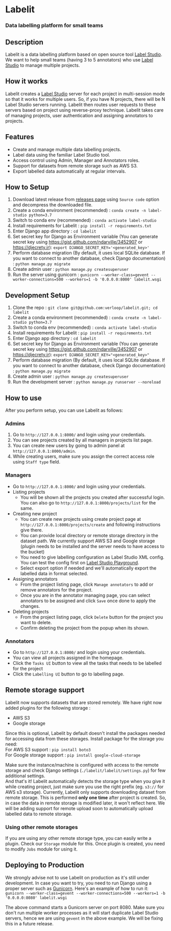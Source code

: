 # Labelit
### Data labelling platform for small teams
## Description
Labelit is a data labelling platform based on open source tool [Label Studio](https://labelstud.io/). We want to help small teams (having 3 to 5 annotators) who use [Label Studio](https://labelstud.io/) to manage multiple projects.

## How it works
Labelit creates a [Label Studio](https://labelstud.io/) server for each project in multi-session mode so that it works for multiple users. So, if you have N projects, there will be N Label Studio servers running. Labelit then routes user requests to these servers based on project using reverse-proxy technique. Labelit takes care of managing projects, user authentication and assigning annotators to projects.

## Features
- Create and manage multiple data labelling projects.
- Label data using the familiar Label Studio tool.
- Access control using Admin, Manager and Annotators roles.
- Support for datasets from remote storage such as AWS S3.
- Export labelled data automatically at regular intervals.

## How to Setup
1. Download latest release from [releases page](https://github.com/verloop/labelit/releases) using `Source code` option and decompress the downloaded file.
3. Create a conda environment (recommended) : `conda create -n label-studio python=3.7`
4. Switch to conda env (recommended) : `conda activate label-studio`
5. Install requirements for Labelit : `pip install -r requirements.txt`
6. Enter Django app directory : `cd labelit`
7. Set secret key for Django as Environment variable (You can generate secret key using https://gist.github.com/ndarville/3452907 or https://djecrety.ir): `export DJANGO_SECRET_KEY='<generated_key>'`
8. Perform database migration (By default, it uses local SQLite database. If you want to connect to another database, check Django documentation) : `python manage.py migrate`
9. Create admin user : `python manage.py createsuperuser`
10. Run the server using gunicorn : `gunicorn --worker-class=gevent --worker-connections=500 --workers=1 -b '0.0.0.0:8000' labelit.wsgi`

## Development Setup
1. Clone the repo : `git clone git@github.com:verloop/labelit.git; cd labelit`
2. Create a conda environment (recommended) : `conda create -n label-studio python=3.7`
3. Switch to conda env (recommended) : `conda activate label-studio`
4. Install requirements for Labelit : `pip install -r requirements.txt`
5. Enter Django app directory : `cd labelit`
6. Set secret key for Django as Environment variable (You can generate secret key using https://gist.github.com/ndarville/3452907 or https://djecrety.ir): `export DJANGO_SECRET_KEY="<generated_key>"`
7. Perform database migration (By default, it uses local SQLite database. If you want to connect to another database, check Django documentation) : `python manage.py migrate`
8. Create admin user : `python manage.py createsuperuser`
9. Run the development server : `python manage.py runserver --noreload`

## How to use
After you perform setup, you can use Labelit as follows:
### Admins
1. Go to `http://127.0.0.1:8000/` and login using your credentials.
2. You can see projects created by all managers in projects list page.
3. You can create new users by going to admin panel at `http://127.0.0.1:8000/admin`.
4. While creating users, make sure you assign the correct access role using `Staff type` field.

### Managers
- Go to `http://127.0.0.1:8000/` and login using your credentials.
- Listing projects
  - You will be shown all the projects you created after successful login. You can also go to `http://127.0.0.1:8000/projects/list` for the same.
- Creating new project
  - You can create new projects using create project page at `http://127.0.0.1:8000/projects/create` and following instructions give there.
  - You can provide local directory or remote storage directory in the dataset path. We currently support AWS S3 and Google storage (plugin needs to be installed and the server needs to have access to the bucket)
  - You need to give labelling configuration as Label Studio XML config. You can test the config first on [Label Studio Playground](https://labelstud.io/playground/).
  - Select export option if needed and we'll automatically export the labelled data in format selected.
- Assigning annotators
  - From the project listing page, click `Manage annotators` to add or remove annotators for the project.
  - Once you are in the annotator managing page, you can select annotators to be assigned and click `Save` once done to apply the changes.
- Deleting projects
  - From the project listing page, click `Delete` button for the project you want to delete.
  - Confirm deleting the project from the popup when its shown.

### Annotators
- Go to `http://127.0.0.1:8000/` and login using your credentials.
- You can view all projects assigned in the homepage.
- Click the `Tasks UI` button to view all the tasks that needs to be labelled for the project
- Click the `Labelling UI` button to go to labelling page.

## Remote storage support
Labelit now supports datasets that are stored remotely.
We have right now added plugins for the following storage :
- AWS S3
- Google storage

Since this is optional, Labelit by default doesn't install the packages needed for accessing data from these storages. Install package for the storage you need:  
For AWS S3 support : `pip install boto3`  
For Google storage support : `pip install google-cloud-storage`  

Make sure the instance/machine is configured with access to the remote storage and check Django settings (`./labelit/labelit/settings.py`) for few additional settings.  
And that's it! Labelit automatically detects the storage type when you give it while creating project, just make sure you use the right prefix (eg. `s3://` for AWS s3 storage).
Currently, Labelit only supports downloading dataset from remote storage. This is performed <b>only one time</b> after project is created. So, in case the data in remote storage is modified later, it won't reflect here.
We will be adding support for remote upload soon to automatically upload labelled data to remote storage.

### Using other remote storages
If you are using any other remote storage type, you can easily write a plugin. Check our `Storage` module for this. Once plugin is created, you need to modify `Jobs` module for using it.

## Deploying to Production
We strongly advise not to use Labelit on production as it's still under development. In case you want to try, you need to run Django using a proper server such as [Gunicorn](https://labelstud.io/playground/). Here's an example of how to run it:  
`gunicorn --worker-class=gevent --worker-connections=500 --workers=1 -b '0.0.0.0:8080' labelit.wsgi`

The above command starts a Gunicorn server on port 8080. Make sure you don't run multiple worker processes as it will start duplicate Label Studio servers, hence we are using `gevent` in the above example. We will be fixing this in a future release.
